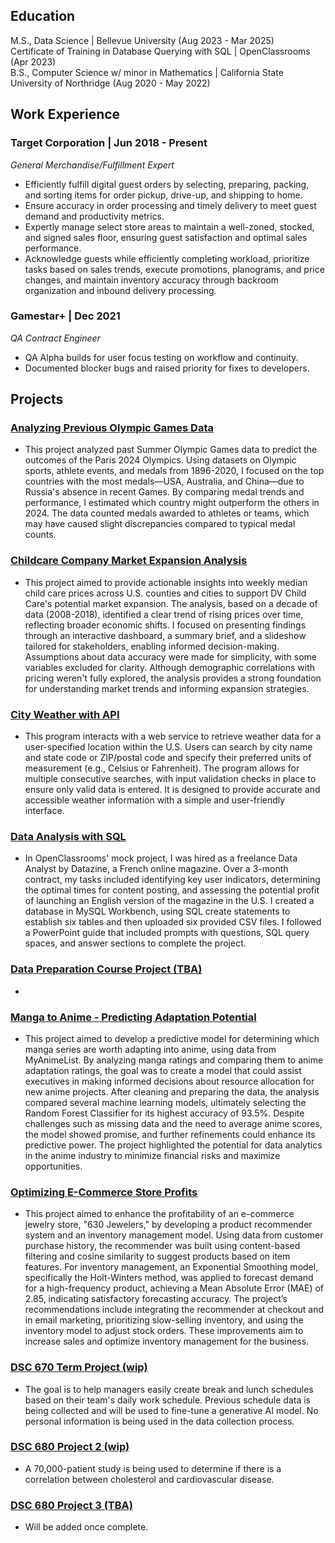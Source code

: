 ## Education

M.S., Data Science | Bellevue University (Aug 2023 - Mar 2025)<br>
Certificate of Training in Database Querying with SQL | OpenClassrooms (Apr 2023)<br>
B.S., Computer Science w/ minor in Mathematics | California State University of Northridge (Aug 2020 - May 2022)<br>

## Work Experience

### Target Corporation | Jun 2018 - Present
*General Merchandise/Fulfillment Expert*
- Efficiently fulfill digital guest orders by selecting, preparing, packing, and sorting items for order pickup, drive-up, and shipping to home.
- Ensure accuracy in order processing and timely delivery to meet guest demand and productivity metrics.
- Expertly manage select store areas to maintain a well-zoned, stocked, and signed sales floor, ensuring guest satisfaction and optimal sales performance.
- Acknowledge guests while efficiently completing workload, prioritize tasks based on sales trends, execute promotions, planograms, and price changes, and maintain inventory accuracy through backroom organization and inbound delivery processing.

### Gamestar+ | Dec 2021
*QA Contract Engineer*
- QA Alpha builds for user focus testing on workflow and continuity.
- Documented blocker bugs and raised priority for fixes to developers.

## Projects

### [Analyzing Previous Olympic Games Data](https://github.com/Oc18a/Nathanael-Ochoa-Portfolio.github.io/tree/main/Analyzing%20Previous%20Olympic%20Games%20Data)
- This project analyzed past Summer Olympic Games data to predict the outcomes of the Paris 2024 Olympics. Using datasets on Olympic sports, athlete events, and medals from 1896-2020, I focused on the top countries with the most medals—USA, Australia, and China—due to Russia's absence in recent Games. By comparing medal trends and performance, I estimated which country might outperform the others in 2024. The data counted medals awarded to athletes or teams, which may have caused slight discrepancies compared to typical medal counts.

### [Childcare Company Market Expansion Analysis](https://github.com/Oc18a/Nathanael-Ochoa-Project-Portfolio/tree/main/Childcare%20Company%20Market%20Expansion%20Analysis)
- This project aimed to provide actionable insights into weekly median child care prices across U.S. counties and cities to support DV Child Care's potential market expansion. The analysis, based on a decade of data (2008-2018), identified a clear trend of rising prices over time, reflecting broader economic shifts. I focused on presenting findings through an interactive dashboard, a summary brief, and a slideshow tailored for stakeholders, enabling informed decision-making. Assumptions about data accuracy were made for simplicity, with some variables excluded for clarity. Although demographic correlations with pricing weren't fully explored, the analysis provides a strong foundation for understanding market trends and informing expansion strategies.

### [City Weather with API](https://github.com/Oc18a/Nathanael-Ochoa-Project-Portfolio/tree/main/City%20Weather%20with%20API)
- This program interacts with a web service to retrieve weather data for a user-specified location within the U.S. Users can search by city name and state code or ZIP/postal code and specify their preferred units of measurement (e.g., Celsius or Fahrenheit). The program allows for multiple consecutive searches, with input validation checks in place to ensure only valid data is entered. It is designed to provide accurate and accessible weather information with a simple and user-friendly interface.

### [Data Analysis with SQL](https://github.com/Oc18a/Nathanael-Ochoa-Project-Portfolio/tree/main/Data%20Analysis%20with%20SQL)
- In OpenClassrooms' mock project, I was hired as a freelance Data Analyst by Datazine, a French online magazine. Over a 3-month contract, my tasks included identifying key user indicators, determining the optimal times for content posting, and assessing the potential profit of launching an English version of the magazine in the U.S. I created a database in MySQL Workbench, using SQL create statements to establish six tables and then uploaded six provided CSV files. I followed a PowerPoint guide that included prompts with questions, SQL query spaces, and answer sections to complete the project.

### [Data Preparation Course Project (TBA)](https://github.com/Oc18a/Nathanael-Ochoa-Project-Portfolio/tree/main/Data%20Preparation%20(need%20to%20update))
- 

### [Manga to Anime - Predicting Adaptation Potential](https://github.com/Oc18a/Nathanael-Ochoa-Project-Portfolio/tree/main/Manga%20to%20Anime%20-%20Predicting%20Adaptation%20Potential)
- This project aimed to develop a predictive model for determining which manga series are worth adapting into anime, using data from MyAnimeList. By analyzing manga ratings and comparing them to anime adaptation ratings, the goal was to create a model that could assist executives in making informed decisions about resource allocation for new anime projects. After cleaning and preparing the data, the analysis compared several machine learning models, ultimately selecting the Random Forest Classifier for its highest accuracy of 93.5%. Despite challenges such as missing data and the need to average anime scores, the model showed promise, and further refinements could enhance its predictive power. The project highlighted the potential for data analytics in the anime industry to minimize financial risks and maximize opportunities.

### [Optimizing E-Commerce Store Profits](https://github.com/Oc18a/Nathanael-Ochoa-Project-Portfolio/tree/main/Optimizing%20E-Commerce%20Store%20Profits)
- This project aimed to enhance the profitability of an e-commerce jewelry store, "630 Jewelers," by developing a product recommender system and an inventory management model. Using data from customer purchase history, the recommender was built using content-based filtering and cosine similarity to suggest products based on item features. For inventory management, an Exponential Smoothing model, specifically the Holt-Winters method, was applied to forecast demand for a high-frequency product, achieving a Mean Absolute Error (MAE) of 2.85, indicating satisfactory forecasting accuracy. The project’s recommendations include integrating the recommender at checkout and in email marketing, prioritizing slow-selling inventory, and using the inventory model to adjust stock orders. These improvements aim to increase sales and optimize inventory management for the business.

### [DSC 670 Term Project (wip)]()
- The goal is to help managers easily create break and lunch schedules based on their team's daily work schedule. Previous schedule data is being collected and will be used to fine-tune a generative AI model. No personal information is being used in the data collection process.

### [DSC 680 Project 2 (wip)]()
- A 70,000-patient study is being used to determine if there is a correlation between cholesterol and cardiovascular disease.

### [DSC 680 Project 3 (TBA)]()
- Will be added once complete.
